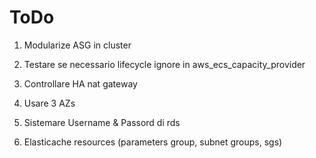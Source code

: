 # ToDo

1. Modularize ASG in cluster

2. Testare se necessario lifecycle ignore in aws_ecs_capacity_provider

3. Controllare HA nat gateway

4. Usare 3 AZs

5. Sistemare Username & Passord di rds

6. Elasticache resources (parameters group, subnet groups, sgs)
